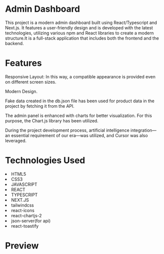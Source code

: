 <h1>Admin Dashboard</h1>
  
<p>This project is a modern admin dashboard built using React/Typescript and Next.js. It features a user-friendly design and is developed with the latest technologies, utilizing various npm and React libraries to create a modern structure.It is a full-stack application that includes both the frontend and the backend.</p>

<h1>Features</h1>

<p>Responsive Layout: In this way, a compatible appearance is provided even on different screen sizes.</p>
<p>Modern Design.</p>
<p>Fake data created in the db.json file has been used for product data in the project by fetching it from the API.</p>
<p>The admin panel is enhanced with charts for better visualization. For this purpose, the Chart.js library has been utilized.</p>
<p>During the project development process, artificial intelligence integration—an essential requirement of our era—was utilized, and Cursor was also leveraged.</p>

<h1>Technologies Used</h1>

<li>HTML5</li>
<li>CSS3</li>
<li>JAVASCRIPT</li>
<li>REACT</li>
<li>TYPESCRIPT</li>
<li>NEXT.JS</li>
<li>tailwindcss</li>
<li>react-icons</li>
<li>react-chartjs-2</li>
<li>json-server(for api)</li>
<li>react-toastify</li>

<h1>Preview</h1>

